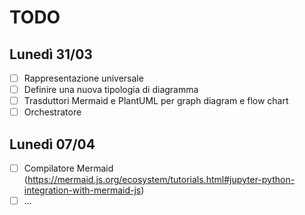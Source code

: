 # TODO

## Lunedì 31/03

- [ ] Rappresentazione universale
- [ ] Definire una nuova tipologia di diagramma
- [ ] Trasduttori Mermaid e PlantUML per graph diagram e flow chart
- [ ] Orchestratore

## Lunedì 07/04

- [ ] Compilatore Mermaid (https://mermaid.js.org/ecosystem/tutorials.html#jupyter-python-integration-with-mermaid-js)
- [ ] ...